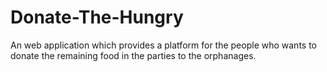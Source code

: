 # Donate-The-Hungry
An web application which provides a platform for the people who wants to donate the remaining food in the parties to the orphanages.
